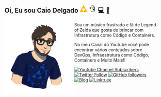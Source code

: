 ## Oi, Eu sou Caio Delgado <img width="25" height="25" src=https://raw.githubusercontent.com/caiodelgadonew/caiodelgadonew/main/img/triforce.png> <img width="25" height="25" src=https://raw.githubusercontent.com/caiodelgadonew/caiodelgadonew/main/img/penguin.gif> 💻 🎸 <img align="left" width="230" height="250" src="https://raw.githubusercontent.com/caiodelgadonew/caiodelgadonew/main/img/caio.png"></a>

Sou um músico frustrado e fã de Legend of Zelda que gosta de brincar com Infrastrutura como Código e Containers. 

No meu Canal do Youtube você pode encontrar vários conteúdos sobre DevOps, Infraestrutura como Código, Containers e Muito Mais!! 

[![Youtube Channel Subscribers](https://img.shields.io/youtube/channel/subscribers/UCQnpN5AUd36lnMHuIl_rihA?label=YOUTUBE&logo=youtube&style=for-the-badge&logoColor=red)](https://www.youtube.com/caiodelgadonew) [![Twitter Follow](https://img.shields.io/twitter/follow/caiodelgadonew?label=Twitter&logo=twitter&style=for-the-badge)](https://twitter.com/caiodelgadonew) [![GitHub followers](https://img.shields.io/github/followers/caiodelgadonew?label=GitHub&logo=Github&style=for-the-badge)](https://github.com/caiodelgadonew) [![Blog](https://img.shields.io/website?down_color=blue&down_message=caiodelgado.dev&label=Blog&logo=ghost&logoColor=green&style=for-the-badge&up_color=blue&up_message=caiodelgado.dev&url=https%3A%2F%2Fcaiodelgado.dev)](https://caiodelgado.dev) [![Linktr.ee](https://img.shields.io/website?down_message=caiodelgadonew&label=LINKTR.EE&logo=linktree&style=for-the-badge&up_message=caiodelgadonew&url=https%3A%2F%2Flinktr.ee%2Fcaiodelgadonew)](https://linktr.ee/caiodelgadonew)

